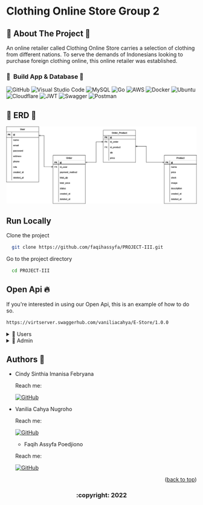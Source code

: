 # Clothing Online Store Group 2

<!-- ABOUT THE PROJECT -->

## 👗 About The Project 👕

An online retailer called Clothing Online Store carries a selection of clothing from different nations. To serve the demands of Indonesians looking to purchase foreign clothing online, this online retailer was established.

</details>   
       
### 💄 &nbsp;Build App & Database 💍
![GitHub](https://img.shields.io/badge/github-%23121011.svg?style=for-the-badge&logo=github&logoColor=white)
![Visual Studio Code](https://img.shields.io/badge/Visual%20Studio%20Code-0078d7.svg?style=for-the-badge&logo=visual-studio-code&logoColor=white)
![MySQL](https://img.shields.io/badge/mysql-%2300f.svg?style=for-the-badge&logo=mysql&logoColor=white)
![Go](https://img.shields.io/badge/go-%2300ADD8.svg?style=for-the-badge&logo=go&logoColor=white)
![AWS](https://img.shields.io/badge/AWS-%23FF9900.svg?style=for-the-badge&logo=amazon-aws&logoColor=white)
![Docker](https://img.shields.io/badge/docker-%230db7ed.svg?style=for-the-badge&logo=docker&logoColor=white)
![Ubuntu](https://img.shields.io/badge/Ubuntu-E95420?style=for-the-badge&logo=ubuntu&logoColor=white)
![Cloudflare](https://img.shields.io/badge/Cloudflare-F38020?style=for-the-badge&logo=Cloudflare&logoColor=white)
![JWT](https://img.shields.io/badge/JWT-black?style=for-the-badge&logo=JSON%20web%20tokens)
![Swagger](https://img.shields.io/badge/-Swagger-%23Clojure?style=for-the-badge&logo=swagger&logoColor=white)
![Postman](https://img.shields.io/badge/Postman-FF6C37?style=for-the-badge&logo=postman&logoColor=white)

## 👚 ERD 👒

<img src="ERD4.drawio.png">

## Run Locally

Clone the project

```bash
  git clone https://github.com/faqihassyfa/PROJECT-III.git
```

Go to the project directory

```bash
  cd PROJECT-III
```

## Open Api 🔥

If you're interested in using our Open Api, this is an example of how to do so.

```bash
https://virtserver.swaggerhub.com/vaniliacahya/E-Store/1.0.0
```

<div>
      <details>
<summary>👶 Users</summary>
  
  <!---
  | Command | Description |
| --- | --- |
  --->
  
This is an explanation of the Users section's CRUD method.
 
<div>
  
| Feature User | Endpoint | Param | JWT Token | Function |
| --- | --- | --- | --- | --- |
| GET | /users  | - | YES | Users obtain their account information in this form.  |
| POST | /users | - | NO | This is how users register their account |
| Delete | /users | - | YES | Delete user account |
| PUT | /users | - | YES | Update user account |
| GET | /login | - | NO | This is how users log in. |

</details>

       
<div>
      <details>
<summary>🦊 Admin</summary>
  
  <!---
  | Command | Description |
| --- | --- |
  --->
  
Several commands make use of admin features, as shown below.
 
<div>
  
| Feature Admin | Endpoint | Param | JWT Token | Function |
| --- | --- | --- | --- | --- |
| PUT | /admins/:productid  | ID Product | YES | create new restaurant |
| DELETE| /admins/:productid | ID Product | YES | edit the restaurant information |
| POST | /admins | - | YES | Create product |
| GET | /admins | - | YES | Displaying recently posted products |
| GET | /admins/history | - | YES | show the order history for existing orders |

</details>   

## Authors 👑

- Cindy Sinthia Imanisa Febryana
       
  Reach me:

  [![GitHub](https://img.shields.io/badge/Cindy05-shintia-%23121011.svg?style=for-the-badge&logo=github&logoColor=white)](https://github.com/Cindy05-shintia)

- Vanilia Cahya Nugroho
       
  Reach me:

  [![GitHub](https://img.shields.io/badge/vaniliacahya-%23121011.svg?style=for-the-badge&logo=github&logoColor=white)](https://github.com/vaniliacahya)
  
  - Faqih Assyfa Poedjiono
       
  Reach me:

  [![GitHub](https://img.shields.io/badge/faqihassyfa-%23121011.svg?style=for-the-badge&logo=github&logoColor=red)](https://github.com/faqihassyfa)

       
 <p align="right">(<a href="#top">back to top</a>)</p>
<h3>
<p align="center">:copyright: 2022 </p>
</h3>
<!-- end -->

